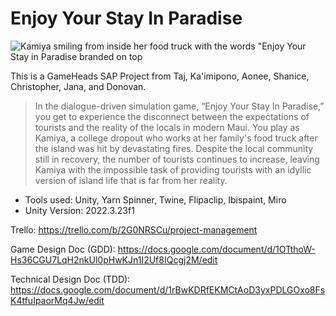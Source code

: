 # Enjoy Your Stay In Paradise
![Kamiya smiling from inside her food truck with the words "Enjoy Your Stay in Paradise branded on top](</Assets/Textures/Food truck.jpg>)


This is a GameHeads SAP Project from Taj, Ka'imipono, Aonee, Shanice, Christopher, Jana, and Donovan.


> In the dialogue-driven simulation game, “Enjoy Your Stay In Paradise,” you get to experience the disconnect between the expectations of tourists and the reality of the locals in modern Maui. You play as Kamiya, a college dropout who works at her family's food truck after the island was hit by devastating fires. Despite the local community still in recovery, the number of tourists continues to increase, leaving Kamiya with the impossible task of providing tourists with an idyllic version of island life that is far from her reality.



- Tools used: Unity, Yarn Spinner, Twine, Flipaclip, Ibispaint, Miro
- Unity Version: 2022.3.23f1




Trello: https://trello.com/b/2G0NRSCu/project-management

Game Design Doc (GDD): https://docs.google.com/document/d/1OTthoW-Hs36CGU7LqH2nkUl0pHwKJn1I2Uf8IQcgj2M/edit

Technical Design Doc (TDD): https://docs.google.com/document/d/1rBwKDRfEKMCtAoD3yxPDLGOxo8FsK4tfuIpaorMq4Jw/edit

